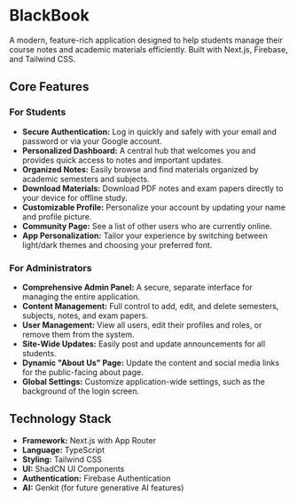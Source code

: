 # BlackBook

A modern, feature-rich application designed to help students manage their course notes and academic materials efficiently. Built with Next.js, Firebase, and Tailwind CSS.

## Core Features

### For Students
- **Secure Authentication:** Log in quickly and safely with your email and password or via your Google account.
- **Personalized Dashboard:** A central hub that welcomes you and provides quick access to notes and important updates.
- **Organized Notes:** Easily browse and find materials organized by academic semesters and subjects.
- **Download Materials:** Download PDF notes and exam papers directly to your device for offline study.
- **Customizable Profile:** Personalize your account by updating your name and profile picture.
- **Community Page:** See a list of other users who are currently online.
- **App Personalization:** Tailor your experience by switching between light/dark themes and choosing your preferred font.

### For Administrators
- **Comprehensive Admin Panel:** A secure, separate interface for managing the entire application.
- **Content Management:** Full control to add, edit, and delete semesters, subjects, notes, and exam papers.
- **User Management:** View all users, edit their profiles and roles, or remove them from the system.
- **Site-Wide Updates:** Easily post and update announcements for all students.
- **Dynamic "About Us" Page:** Update the content and social media links for the public-facing about page.
- **Global Settings:** Customize application-wide settings, such as the background of the login screen.

## Technology Stack

- **Framework:** Next.js with App Router
- **Language:** TypeScript
- **Styling:** Tailwind CSS
- **UI:** ShadCN UI Components
- **Authentication:** Firebase Authentication
- **AI:** Genkit (for future generative AI features)
